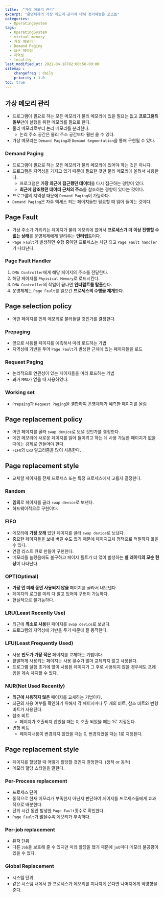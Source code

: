```yaml
---
title:  "가상 메모리 관리"
excerpt: "운영체제의 가상 메모리 관리에 대해 정리해놓은 포스트"
categories:
  - OperatingSystem
tags:
  - OperatingSystem
  - virtual memory
  - 가상 메모리
  - Demand Paging
  - 요구 페이징
  - 지역성
  - locality
last_modified_at: 2021-04-18T02:00:50-00:00
sitemap :
    changefreq : daily
    priority : 1.0
toc: true
---
```


## 가상 메모리 관리
- 프로그램이 필요로 하는 모든 메모리가 물리 메모리에 있을 필요는 없고 **프로그램의 일부**만이 실행을 위한 메모리를 필요로 한다.
- 물리 메모리로부터 논리 메모리를 분리한다.
  - 논리 주소 공간은 물리 주소 공간보다 훨씬 클 수 있다.
- 가상 메모리는 `Demand Paging`과 `Demand Segmentation`을 통해 구현될 수 있다.

### Demand Paging
- 프로그램이 필요로 하는 모든 메모리가 물리 메모리에 있어야 하는 것은 아니다.
- 프로그램은 지역성을 가지고 있기 때문에 필요한 것만 물리 메모리에 올려서 사용한다.
  - 프로그램은 **가장 최근에 접근했던 데이터**를 다시 접근하는 경향이 있다.
  - **최근에 참조했던 데이터 근처의 주소**를 참조하는 경향이 있다는 것이다.
- 프로그램의 지역성 때문에 `Demand Paging`이 가능하다.
- `Demand Paging`은 자주 액세스 되는 페이지들만 필요할 때 읽어 들이는 것이다.

## Page Fault
- 가상 주소가 가리키는 페이지가 물리 메모리에 없어서 **프로세스가 더 이상 진행할 수 없는 상태**를 운영체제에게 알려주는 **인터럽트**이다.
- `Page Fault`가 발생하면 수행 중이던 프로세스는 차단 되고 `Page Fault handler`가 나타난다.

### Page Fault Handler
1. `DMA Controller`에게 해당 페이지의 주소를 전달한다.
2. 해당 페이지를 `Phyisical Memory`로 로드시킨다.
3. `DMA Controller`의 작업이 끝나면 **인터럽트를 탈출**한다.
4. 운영체제는 `Page Fault`를 일으킨 **프로세스의 수행을 재개**한다.

## Page selection policy
- 어떤 페이지를 언제 메모리로 불러들일 것인가를 결정한다.

### Prepaging
- 앞으로 사용될 페이지를 예측해서 미리 로드하는 기법
- 지역성에 기반을 두어 `Page Fault`가 발생한 근처에 있는 페이지들을 로드

### Request Paging
- 논리적으로 연관성이 있는 페이지들을 미리 로드하는 기법
- 과거 `MMU`가 없을 때 사용하였다.

### Working set
- `Prepaing`과 `Request Paging`을 결합하여 운영체제가 예측한 페이지를 올림

## Page replacement policy
- 어떤 페이지를 골라 `swap device`로 보낼 것인가를 결정한다.
- 메인 메모리에 새로운 페이지를 읽어 들이려고 하는 데 사용 가능한 페이지가 없을 때에는 강제로 만들어야 한다.
- `FIFO`와 `LRU` 알고리즘을 많이 사용한다.

## Page replacement style
- 교체할 페이지를 전체 프로세스 또는 특정 프로세스에서 고를지 결정한다.

### Random
- **임의**로 페이지를 골라 `swap device`로 보낸다.
- 하드웨어적으로 구현이다.

### FIFO
- 메모리에 **가장 오래** 있던 페이지를 골라 `swap device`로 보낸다.
- 중요한 페이지들을 보내 버릴 수도 있기 때문에 페이지교체 정책으로 적절하지 않을 수 있다.
- 연결 리스트 큐로 만들어 구현한다.
- 메모리를 늘렸음에도 불구하고 페이지 폴트가 더 많이 발생하는 **벨 레이디의 모순 현상**이 나타난다.

### OPT(Optimal)
- **가장 먼 미래 동안 사용되지 않을** 페이지를 골라서 내보낸다.
- 페이지의 로그를 미리 다 알고 있어야 구현이 가능하다.
- 현실적으로 불가능하다.

### LRU(Least Recently Use)
- 최근에 **최소로 사용**된 페이지를 `swap device`로 보낸다.
- 프로그램의 지역성에 기반을 두기 때문에 잘 동작한다.

### LFU(Least Frequently Used)
- 사용 **빈도가 가장 적은** 페이지를 교체하는 기법이다.
- 활발하게 사용되는 페이지는 사용 횟수가 많아 교체되지 않고 사용된다.
- 프로그램 실행 초기에 많이 사용된 페이지가 그 후로 사용되지 않을 경우에도 프레임을 계속 차지할 수 있다.

### NUR(Not Used Recently)
- **최근에 사용하지 않은** 페이지를 교체하는 기법이다.
- 최근의 사용 여부를 확인하기 위해서 각 페이지마다 두 개의 비트, 참조 비트와 변형 비트가 사용된다.
- 참조 비트
  - 페이지가 호출되지 않았을 때는 0, 호출 되었을 때는 1로 지정된다.
- 변형 비트
  - 페이지내용이 변경되지 않았을 때는 0, 변경되었을 때는 1로 지정된다.

## Page replacement style
- 페이지를 할당할 때 어떻게 할당할 것인지 결정한다. (정적 or 동적)
- 메모리 할당 스타일을 말한다.

### Per-Process replacement
- 프로세스 단위
- 동적으로 현재 메모리가 부족한지 아닌지 판단하여 페이지를 프로세스들에게 효과적으로 배분한다.
- 단위 시간 동안 발생한 `Page Fault`횟수로 확인한다.
- `Page Fault`가 많을수록 메모리가 부족하다.

### Per-job replacement
- 유저 단위
- 다른 `Job`을 보호해 줄 수 있지만 미리 할당을 했기 때문에 `job`마다 메모리 불공평이 있을 수 있다.

### Global Replacement
- 시스템 단위
- 같은 시스템 내에서 한 프로세스가 메모리를 지나치게 쓴다면 나머지에게 악영향을 준다.
